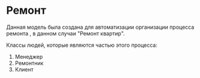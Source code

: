 # Ремонт
Данная модель была создана для автоматизации организации процесса ремонта , в данном случаи "Ремонт квартир".

Классы людей, которые являются частью этого процесса:
1. Менеджер 
2. Ремонтник
3. Клиент

